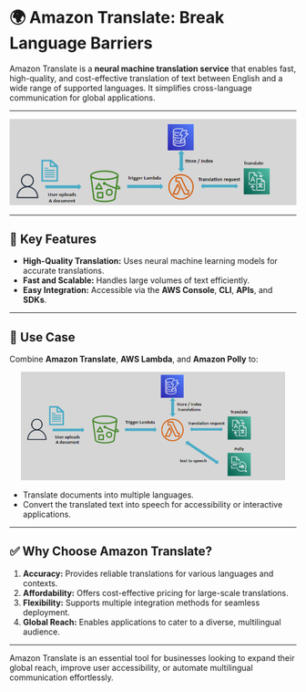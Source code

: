 # 🌍 Amazon Translate: Break Language Barriers

Amazon Translate is a **neural machine translation service** that enables fast, high-quality, and cost-effective translation of text between English and a wide range of supported languages. It simplifies cross-language communication for global applications.

---

<div style="text-align: center;">
    <img src="images/aws-translate.png" alt="aws-translate" />
</div>

---

## 🌟 Key Features

- **High-Quality Translation:** Uses neural machine learning models for accurate translations.
- **Fast and Scalable:** Handles large volumes of text efficiently.
- **Easy Integration:** Accessible via the **AWS Console**, **CLI**, **APIs**, and **SDKs**.

---

## 🎯 Use Case

Combine **Amazon Translate**, **AWS Lambda**, and **Amazon Polly** to:

<div style="text-align: center;padding: 0 20px">
    <img src="images/aws-translate-use-case.png" alt="aws-translate-use-case" />
</div>

- Translate documents into multiple languages.
- Convert the translated text into speech for accessibility or interactive applications.

---

## ✅ Why Choose Amazon Translate?

1. **Accuracy:** Provides reliable translations for various languages and contexts.
2. **Affordability:** Offers cost-effective pricing for large-scale translations.
3. **Flexibility:** Supports multiple integration methods for seamless deployment.
4. **Global Reach:** Enables applications to cater to a diverse, multilingual audience.

---

Amazon Translate is an essential tool for businesses looking to expand their global reach, improve user accessibility, or automate multilingual communication effortlessly.
